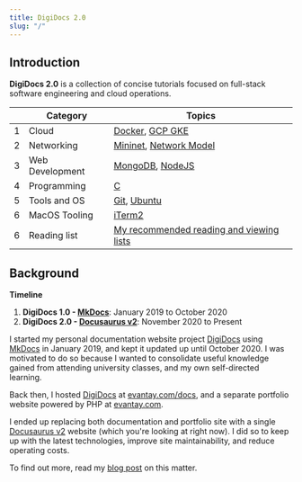 ```yaml
---
title: DigiDocs 2.0
slug: "/"
---
```


## Introduction

**DigiDocs 2.0** is a collection of concise tutorials focused on full-stack software engineering and cloud operations.

|     | Category        | Topics                                                     |
| --- | --------------- | ---------------------------------------------------------- |
| 1   | Cloud           | [Docker](docker-cheatsheet), [GCP GKE](gcp-gke-cheatsheet) |
| 2   | Networking      | [Mininet](mininet-setup), [Network Model](network-model)   |
| 3   | Web Development | [MongoDB](mongodb-setup), [NodeJS](nodejs-auto-reload)     |
| 4   | Programming     | [C](c-cheatsheet)                                          |
| 5   | Tools and OS    | [Git](git-cheatsheet), [Ubuntu](os-ubuntu-cheatsheet)      |
| 6   | MacOS Tooling   | [iTerm2](iterm-cheatsheet)                                 |
| 6   | Reading list    | [My recommended reading and viewing lists](reading-list)   |

## Background

**Timeline**

1. **DigiDocs 1.0 - [MkDocs](https://www.mkdocs.org/)**: January 2019 to October 2020
1. **DigiDocs 2.0 - [Docusaurus v2](https://v2.docusaurus.io/)**: November 2020 to Present

I started my personal documentation website project [DigiDocs](https://digipie.github.io/digidocs/) using [MkDocs](https://www.mkdocs.org/) in January 2019, and kept it updated up until October 2020. I was motivated to do so because I wanted to consolidate useful knowledge gained from attending university classes, and my own self-directed learning.

Back then, I hosted [DigiDocs](https://digipie.github.io/digidocs/) at [evantay.com/docs](https://www.evantay.com/docs/), and a separate portfolio website powered by PHP at [evantay.com](https://www.evantay.com).

I ended up replacing both documentation and portfolio site with a single [Docusaurus v2](https://v2.docusaurus.io/) website (which you're looking at right now). I did so to keep up with the latest technologies, improve site maintainability, and reduce operating costs.

To find out more, read my [blog post](../blog/history) on this matter.
